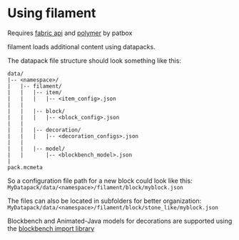 # Using filament

Requires [fabric api](https://modrinth.com/mod/fabric-api) and [polymer](https://modrinth.com/mod/polymer) by patbox

filament loads additional content using datapacks.

The datapack file structure should look something like this:
```
data/
|-- <namespace>/
|   |-- filament/
|   |   |-- item/
|   |   |   |-- <item_config>.json
|   |
|   |   |-- block/
|   |   |   |-- <block_config>.json
|   |
|   |   |-- decoration/
|   |   |   |-- <decoration_configs>.json
|   |
|   |   |-- model/
|   |       |-- <blockbench_model>.json
|
pack.mcmeta
```

So a configuration file path for a new block could look like this:
`MyDatapack/data/<namespace>/filament/block/myblock.json`

The files can also be located in subfolders for better organization:
`MyDatapack/data/<namespace>/filament/block/stone_like/myblock.json`

Blockbench and Animated-Java models for decorations are supported using the [blockbench import library](https://github.com/tomalbrc/blockbench-import-library)
